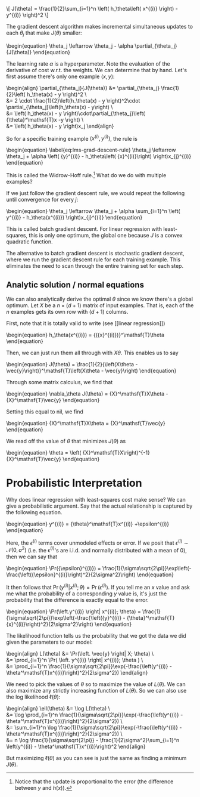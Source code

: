 \\[ J(\theta) = \frac{1}{2}\sum_{i=1}^n \left( h_\theta\left( x^{(i)} \right) - y^{(i)} \right)^2 \\]


The gradient descent algorithm makes incremental simultaneous updates to each $\theta_j$ that make $J(\theta)$ smaller:

\begin{equation}
\theta_j \leftarrow \theta_j - \alpha \partial_{\theta_j}{J(\theta)}
\end{equation}

The learning rate $\alpha$ is a hyperparameter. Note the evaluation of the derivative of cost w.r.t. the weights. We can determine that by hand. Let's first assume there's only one example $(x, y)$:

\begin{align}
\partial_{\theta_j}{J(\theta)} &= \partial_{\theta_j} \frac{1}{2}\left( h_\theta(x) - y \right)^2 \\\
&= 2 \cdot \frac{1}{2}\left(h_\theta(x) - y \right)^2\cdot \partial_{\theta_j}\left(h_\theta(x) - y\right) \\\
&= \left( h_\theta(x) - y \right)\cdot\partial_{\theta_j}\left( {\theta}^\mathsf{T}x -y \right) \\\
&= \left( h_\theta(x) - y \right)x_j
\end{align}

So for a specific training example $(x^{(i)}, y^{(i)})$, the rule is

\begin{equation} \label{eq:lms-grad-descent-rule}
\theta_j \leftarrow \theta_j + \alpha \left( {y}^{(i)} - h_\theta\left( {x}^{(i)}\right) \right)x_{j}^{(i)}
\end{equation}

This is called the Widrow-Hoff rule.[^1] What do we do with multiple examples?

If we just follow the gradient descent rule, we would repeat the following until convergence for every $j$:

\begin{equation}
\theta_j \leftarrow \theta_j + \alpha \sum_{i=1}^n \left( y^{(i)} - h_\theta(x^{(i)}) \right)x_{j}^{(i)}
\end{equation}



This is called batch gradient descent. For linear regression with least-squares, this is only one optimum, the global one because $J$ is a convex quadratic function. 

The alternative to batch gradient descent is stochastic gradient descent, where we run the gradient descent rule for each training example. This eliminates the need to scan through the entire training set for each step.

[^1]: Notice that the update is proportional to the error (the difference between $y$ and $h(x)$).

## Analytic solution / normal equations

We can also analytically derive the optimal $\theta$ since we know there's a global optimum. Let $X$ be a $n \times (d+1)$ matrix of input examples. That is, each of the $n$ examples gets its own row with $(d+1)$ columns. 

First, note that it is totally valid to write (see [[linear regression]])

\begin{equation}
h_\theta(x^{(i)}) = {({x}^{(i)})}^\mathsf{T}\theta
\end{equation}

Then, we can just run them all through with $X\theta$. This enables us to say

\begin{equation}
J(\theta) = \frac{1}{2}{\left(X\theta - \vec{y}\right)}^\mathsf{T}\left(X\theta - \vec{y}\right)
\end{equation}

Through some matrix calculus, we find that

\begin{equation}
\nabla_\theta J(\theta) = {X}^\mathsf{T}X\theta - {X}^\mathsf{T}\vec{y}
\end{equation}

Setting this equal to nil, we find

\begin{equation}
{X}^\mathsf{T}X\theta  = {X}^\mathsf{T}\vec{y}
\end{equation}

We read off the value of $\theta$ that minimizes $J(\theta)$ as

\begin{equation}
\theta = \left( {X}^\mathsf{T}X\right)^{-1}{X}^\mathsf{T}\vec{y}
\end{equation}


# Probabilistic Interpretation

Why does linear regression with least-squares cost make sense? We can give a probabilistic argument. Say that the actual relationship is captured by the following equation.

\begin{equation}
y^{(i)} = {\theta}^\mathsf{T}x^{(i)} +\epsilon^{(i)}
\end{equation}

Here, the $\epsilon^{(i)}$ terms cover unmodeled effects or error. If we posit that $\epsilon^{(i)} \sim \mathcal{N}(0, \sigma^2)$ (i.e. the $\epsilon^{(i)}$'s are i.i.d. and normally distributed with a mean of 0), then we can say that

\begin{equation}
\Pr({\epsilon}^{(i)}) = \frac{1}{\sigma\sqrt{2\pi}}\exp\left(-\frac{\left({\epsilon}^{(i)}\right)^2}{2\sigma^2}\right)
\end{equation}

It then follows that $\Pr(\left.{y}^{(i)}  \right\vert x^{(i)}; \theta) = \Pr({\epsilon}^{(i)})$. If you tell me an $x$ value and ask me what the probability of a corresponding $y$ value is, it's just the probability that the difference is exactly equal to the error.

\begin{equation}
\Pr(\left.y^{(i)}  \right| x^{(i)}; \theta) = \frac{1}{\sigma\sqrt{2\pi}}\exp\left(-\frac{\left({y}^{(i)} - {\theta}^\mathsf{T}{x}^{(i)}\right)^2}{2\sigma^2}\right)
\end{equation}

The likelihood function tells us the probability that we got the data we did given the parameters to our model:

\begin{align}
L(\theta) &= \Pr(\left. \vec{y} \right| X; \theta) \\\
&= \prod_{i=1}^n \Pr( \left. y^{(i)} \right| x^{(i)}; \theta ) \\\
&= \prod_{i=1}^n \frac{1}{\sigma\sqrt{2\pi}}\exp(-\frac{\left(y^{(i)} - \theta^\mathsf{T}x^{(i)}\right)^2}{2\sigma^2})
\end{align}

We need to pick the values of $\theta$ so to maximize the value of $L(\theta)$. We can also maximize any strictly increasing function of $L(\theta)$. So we can also use the log likelihood $\ell(\theta)$:

\begin{align}
\ell(\theta) &= \log L(\theta) \\\
&= \log \prod_{i=1}^n \frac{1}{\sigma\sqrt{2\pi}}\exp(-\frac{\left(y^{(i)} - \theta^\mathsf{T}x^{(i)}\right)^2}{2\sigma^2}) \\\
&= \sum_{i=1}^n \log \frac{1}{\sigma\sqrt{2\pi}}\exp(-\frac{\left(y^{(i)} - \theta^\mathsf{T}x^{(i)}\right)^2}{2\sigma^2}) \\\
&= n \log \frac{1}{\sigma\sqrt{2\pi}} - \frac{1}{2\sigma^2}\sum_{i=1}^n \left(y^{(i)} - \theta^\mathsf{T}x^{(i)}\right)^2
\end{align}

But maximizing $\ell(\theta)$ as you can see is just the same as finding a minimum $J(\theta)$.